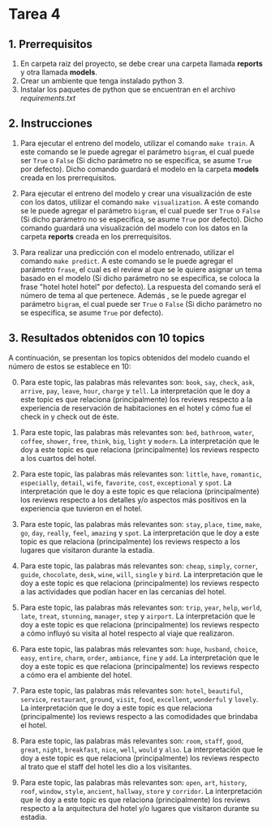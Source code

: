 # Tarea 4

## 1. Prerrequisitos

1. En carpeta raiz del proyecto, se debe crear una carpeta llamada **reports** y otra llamada **models**.
2. Crear un ambiente que tenga instalado python 3.
3. Instalar los paquetes de python que se encuentran en el archivo *requirements.txt*

## 2. Instrucciones

1. Para ejecutar el entreno del modelo, utilizar el comando `make train`. A este comando se le puede agregar el parámetro `bigram`, el cual puede ser `True` o `False` (Si dicho parámetro no se especifica, se asume `True` por defecto). Dicho comando guardará el modelo en la carpeta **models** creada en los prerrequisitos.

2. Para ejecutar el entreno del modelo y crear una visualización de este con los datos, utilizar el comando `make visualization`. A este comando se le puede agregar el parámetro `bigram`, el cual puede ser `True` o `False` (Si dicho parámetro no se especifica, se asume `True` por defecto). Dicho comando guardará una visualización del modelo con los datos en la carpeta **reports** creada en los prerrequisitos.

3. Para realizar una predicción con el modelo entrenado, utilizar el comando `make predict`. A este comando se le puede agregar el parámetro `frase`, el cual es el review al que se le quiere asignar un tema basado en el modelo (Si dicho parámetro no se especifica, se coloca la frase "hotel hotel hotel" por defecto). La respuesta del comando será el número de tema al que pertenece. Además
, se le puede agregar el parámetro `bigram`, el cual puede ser `True` o `False` (Si dicho parámetro no se especifica, se asume `True` por defecto).

## 3. Resultados obtenidos con 10 topics

A continuación, se presentan los topics obtenidos del modelo cuando el número de estos se establece en 10:

0. Para este topic, las palabras más relevantes son: `book`, `say`, `check`, `ask`, `arrive`, `pay`, `leave`, `hour`, `charge` y `tell`. La interpretación que le doy a este topic es que relaciona (principalmente) los reviews respecto a la experiencia de reservación de habitaciones en el hotel y cómo fue el check in y check out de éste.

1. Para este topic, las palabras más relevantes son: `bed`, `bathroom`, `water`, `coffee`, `shower`, `free`, `think`, `big`, `light` y `modern`. La interpretación que le doy a este topic es que relaciona (principalmente) los reviews respecto a los cuartos del hotel.

2. Para este topic, las palabras más relevantes son: `little`, `have`, `romantic`, `especially`, `detail`, `wife`, `favorite`, `cost`, `exceptional` y `spot`. La interpretación que le doy a este topic es que relaciona (principalmente) los reviews respecto a los detalles y/o aspectos más positivos en la experiencia que tuvieron en el hotel.

3. Para este topic, las palabras más relevantes son: `stay`, `place`, `time`, `make`, `go`, `day`, `really`, `feel`, `amazing` y `spot`. La interpretación que le doy a este topic es que relaciona (principalmente) los reviews respecto a los lugares que visitaron durante la estadia.

4. Para este topic, las palabras más relevantes son: `cheap`, `simply`, `corner`, `guide`, `chocolate`, `desk`, `wine`, `will`, `single` y `bird`. La interpretación que le doy a este topic es que relaciona (principalmente) los reviews respecto a las actividades que podían hacer en las cercanias del hotel.

5. Para este topic, las palabras más relevantes son: `trip`, `year`, `help`, `world`, `late`, `treat`, `stunning`, `manager`, `step` y `airport`. La interpretación que le doy a este topic es que relaciona (principalmente) los reviews respecto a cómo influyó su visita al hotel respecto al viaje que realizaron.

6. Para este topic, las palabras más relevantes son: `huge`, `husband`, `choice`, `easy`, `entire`, `charm`, `order`, `ambiance`, `fine` y `add`. La interpretación que le doy a este topic es que relaciona (principalmente) los reviews respecto a cómo era el ambiente del hotel.

7. Para este topic, las palabras más relevantes son: `hotel`, `beautiful`, `service`, `restaurant`, `ground`, `visit`, `food`, `excellent`, `wonderful` y `lovely`. La interpretación que le doy a este topic es que relaciona (principalmente) los reviews respecto a las comodidades que brindaba el hotel.

8. Para este topic, las palabras más relevantes son: `room`, `staff`, `good`, `great`, `night`, `breakfast`, `nice`, `well`, `would` y `also`. La interpretación que le doy a este topic es que relaciona (principalmente) los reviews respecto al trato que el staff del hotel les dio a los visitantes.

9. Para este topic, las palabras más relevantes son: `open`, `art`, `history`, `roof`, `window`, `style`, `ancient`, `hallway`, `store` y `corridor`. La interpretación que le doy a este topic es que relaciona (principalmente) los reviews respecto a la arquitectura del hotel y/o lugares que visitaron durante su estadia.
